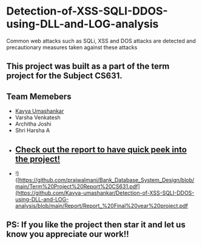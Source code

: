 # Detection-of-XSS-SQLI-DDOS-using-DLL-and-LOG-analysis
Common web attacks such as SQLi, XSS and DOS attacks are detected and precautionary measures taken against these attacks

## This project was built as a part of the term project for the  Subject CS631.
## Team Memebers
* [Kavya Umashankar](https://github.com/Kavya-umashankar)
* Varsha Venkatesh
* Architha Joshi
* Shri Harsha A
* ## [Check out the report to have quick peek into the project!]([https://github.com/prajwalmani/Bank_Database_System_Design/blob/main/Term%20Project%20Report%20CS631.pdf](https://github.com/Kavya-umashankar/Detection-of-XSS-SQLI-DDOS-using-DLL-and-LOG-analysis/blob/main/Report/Report_%20Final%20year%20project.pdf))
* !]([https://github.com/prajwalmani/Bank_Database_System_Design/blob/main/Term%20Project%20Report%20CS631.pdf](https://github.com/Kavya-umashankar/Detection-of-XSS-SQLI-DDOS-using-DLL-and-LOG-analysis/blob/main/Report/Report_%20Final%20year%20project.pdf

## PS: If you like the project then star it and let us know you appreciate our work!!
